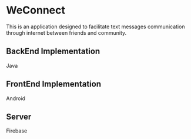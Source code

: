 # WeConnect
This is an application designed to facilitate text messages communication through internet between friends and community. 

## BackEnd Implementation
Java

## FrontEnd Implementation
Android

## Server
Firebase
